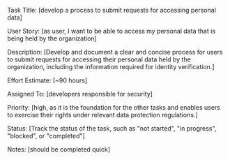 Task Title: [develop a process to submit requests for accessing personal data]

User Story: [as user, I want to be able to access my personal data 
            that is being held by the organization]

Description: [Develop and document a clear and concise process for 
             users to submit requests for accessing their personal data held 
             by the organization, including the information required for identity verification.]

Effort Estimate: [~90 hours]

Assigned To: [developers responsible for security]

Priority: [high, as it is the foundation for the other tasks and enables
          users to exercise their rights under relevant data protection regulations.]

Status: [Track the status of the task, such as "not started", "in progress", "blocked", or "completed"]

Notes: [should be completed quick]